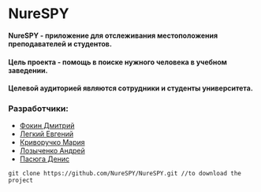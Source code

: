 # NureSPY
**NureSPY - приложение для отслеживания местоположения преподавателей и студентов.**
#### Цель проекта - помощь в поиске нужного человека в учебном заведении.
#### Целевой аудиторией являются сотрудники и студенты университета.

### Разработчики:
 * [Фокин Дмитрий](mailto:dmytro.fokin@nure.ua)
 * [Легкий Евгений](mailto:yevhen.lehkyi@nure.ua)
 * [Криворучко Мария](mailto:mariia.kryvoruchko@nure.ua)
 * [Лозыченко Андрей](mailto:andrii.lozychenko@nure.ua)
 * [Пасюга Денис](mailto:denys.pasiuha@nure.ua)

 `git clone https://github.com/NureSPY/NureSPY.git //to download the project`